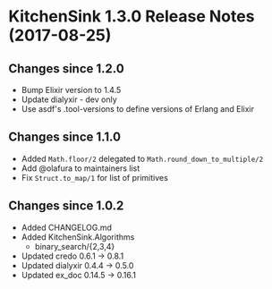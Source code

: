 # KitchenSink 1.3.0 Release Notes (2017-08-25)

## Changes since 1.2.0
  * Bump Elixir version to 1.4.5
  * Update dialyxir - dev only
  * Use asdf's .tool-versions to define versions of Erlang and Elixir

## Changes since 1.1.0
  * Added `Math.floor/2` delegated to `Math.round_down_to_multiple/2`
  * Add @olafura to maintainers list
  * Fix `Struct.to_map/1` for list of primitives

## Changes since 1.0.2

  * Added CHANGELOG.md
  * Added KitchenSink.Algorithms
    * binary_search/{2,3,4}
  * Updated credo 0.6.1 → 0.8.1
  * Updated dialyxir 0.4.4 → 0.5.0
  * Updated ex_doc 0.14.5 → 0.16.1
